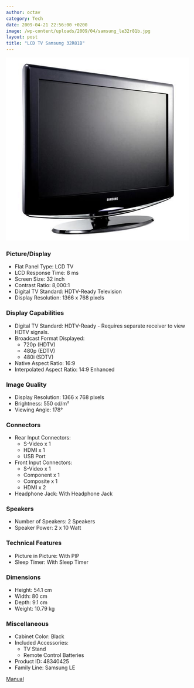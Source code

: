 ```yaml
---
author: octav
category: Tech
date: 2009-04-21 22:56:00 +0200
image: /wp-content/uploads/2009/04/samsung_le32r81b.jpg
layout: post
title: "LCD TV Samsung 32R81B"
---
```


<img title="samsung_le32r81b" alt="samsung_le32r81b" width="500" height="500"
    src="/wp-content/uploads/2009/04/samsung_le32r81b.jpg" class="align-right" />
<!--more-->

### Picture/Display

- Flat Panel Type: LCD TV
- LCD Response Time: 8 ms
- Screen Size: 32 inch
- Contrast Ratio: 8,000:1
- Digital TV Standard: HDTV-Ready Television
- Display Resolution: 1366 x 768 pixels

### Display Capabilities

- Digital TV Standard: HDTV-Ready - Requires separate receiver to view HDTV signals.
- Broadcast Format Displayed:
    - 720p (HDTV)
    - 480p (EDTV)
    - 480i (SDTV)
- Native Aspect Ratio: 16:9
- Interpolated Aspect Ratio: 14:9 Enhanced

### Image Quality

- Display Resolution: 1366 x 768 pixels
- Brightness: 550 cd/m²
- Viewing Angle: 178°

### Connectors

- Rear Input Connectors:
    - S-Video x 1
    - HDMI x 1
    - USB Port
- Front Input Connectors:
    - S-Video x 1
    - Component x 1
    - Composite x 1
    - HDMI x 2
- Headphone Jack: With Headphone Jack

### Speakers

- Number of Speakers: 2 Speakers
- Speaker Power: 2 x 10 Watt

### Technical Features

- Picture in Picture: With PIP
- Sleep Timer: With Sleep Timer

### Dimensions

- Height: 54.1 cm
- Width: 80 cm
- Depth: 9.1 cm
- Weight: 10.79 kg

### Miscellaneous

- Cabinet Color: Black
- Included Accessories:
    - TV Stand
    - Remote Control Batteries
- Product ID: 48340425
- Family Line: Samsung LE

<p><a href="/wp-content/uploads/2011/01/32R81B.rar">Manual</a></p>
